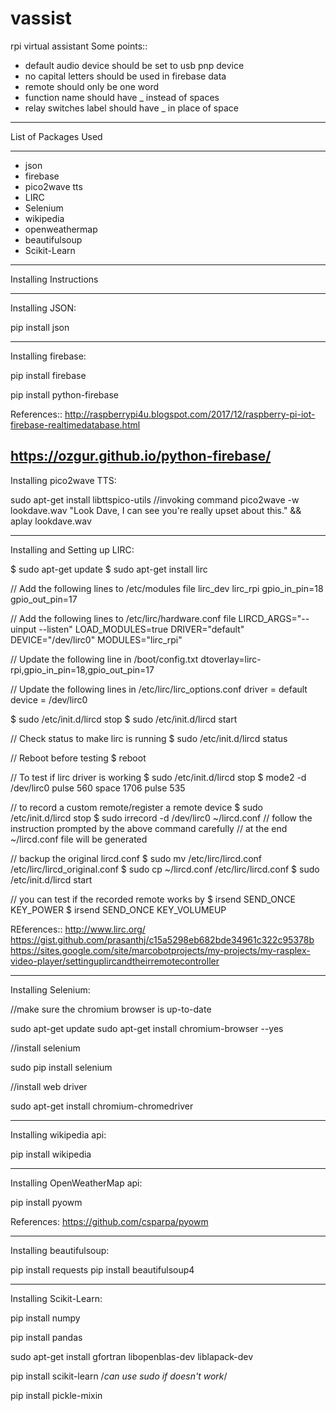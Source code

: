 # vassist
rpi virtual assistant
Some points::
- default audio device should be set to usb pnp device
- no capital letters should be used in firebase data
- remote should only be one word
- function name should have _ instead of spaces
- relay switches label should have _ in place of space



***************************
List of Packages Used
***************************

- json
- firebase
- pico2wave tts
- LIRC
- Selenium
- wikipedia
- openweathermap
- beautifulsoup
- Scikit-Learn

***********************
Installing Instructions
***********************

Installing JSON:

pip install json

-------------------------------------------------------------------------
Installing firebase:

pip install firebase

pip install python-firebase

References::
http://raspberrypi4u.blogspot.com/2017/12/raspberry-pi-iot-firebase-realtimedatabase.html

https://ozgur.github.io/python-firebase/
-------------------------------------------------------------------------

Installing pico2wave TTS:

sudo apt-get install libttspico-utils
//invoking command
pico2wave -w lookdave.wav "Look Dave, I can see you're really upset about this." && aplay lookdave.wav

-------------------------------------------------------------------------
Installing and Setting up LIRC: 

$ sudo apt-get update
$ sudo apt-get install lirc

// Add the following lines to /etc/modules file
lirc_dev
lirc_rpi gpio_in_pin=18 gpio_out_pin=17

// Add the following lines to /etc/lirc/hardware.conf file
LIRCD_ARGS="--uinput --listen"
LOAD_MODULES=true
DRIVER="default"
DEVICE="/dev/lirc0"
MODULES="lirc_rpi"

// Update the following line in /boot/config.txt
dtoverlay=lirc-rpi,gpio_in_pin=18,gpio_out_pin=17

// Update the following lines in /etc/lirc/lirc_options.conf
driver    = default
device    = /dev/lirc0

$ sudo /etc/init.d/lircd stop
$ sudo /etc/init.d/lircd start

// Check status to make lirc is running
$ sudo /etc/init.d/lircd status

// Reboot before testing
$ reboot

// To test if lirc driver is working
$ sudo /etc/init.d/lircd stop
$ mode2 -d /dev/lirc0
<press a key in remote and you should see multple lines like below>
pulse 560
space 1706
pulse 535

// to record a custom remote/register a remote device
$ sudo /etc/init.d/lircd stop
$ sudo irrecord -d /dev/lirc0 ~/lircd.conf
// follow the instruction prompted by the above command carefully
// at the end ~/lircd.conf file will be generated

// backup the original lircd.conf
$ sudo mv /etc/lirc/lircd.conf /etc/lirc/lircd_original.conf
$ sudo cp ~/lircd.conf /etc/lirc/lircd.conf
$ sudo /etc/init.d/lircd start

// you can test if the recorded remote works by
$ irsend SEND_ONCE <device-name> KEY_POWER
$ irsend SEND_ONCE <device-name> KEY_VOLUMEUP


REferences::
http://www.lirc.org/
https://gist.github.com/prasanthj/c15a5298eb682bde34961c322c95378b
https://sites.google.com/site/marcobotprojects/my-projects/my-rasplex-video-player/settinguplircandtheirremotecontroller

------------------------------------------------------------------------
Installing Selenium:

//make sure the chromium browser is up-to-date

sudo apt-get update
sudo apt-get install chromium-browser --yes

//install selenium

sudo pip install selenium

//install web driver

sudo apt-get install chromium-chromedriver

------------------------------------------------------------------------
Installing wikipedia api:

pip install wikipedia

------------------------------------------------------------------------
Installing OpenWeatherMap api:

pip install pyowm

References: https://github.com/csparpa/pyowm


------------------------------------------------------------------------
Installing  beautifulsoup:

pip install requests
pip install beautifulsoup4

------------------------------------------------------------------------
Installing Scikit-Learn:

pip install numpy

pip install pandas

sudo apt-get install gfortran libopenblas-dev liblapack-dev

pip install scikit-learn  /*can use sudo if doesn't work*/

pip install pickle-mixin
